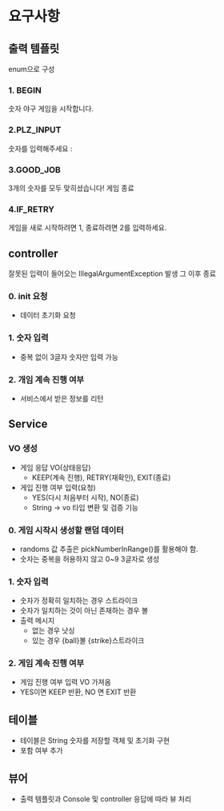 # 요구사항

## 출력 템플릿
enum으로 구성

### 1. BEGIN
숫자 야구 게임을 시작합니다.

### 2.PLZ_INPUT
숫자를 입력해주세요 :

### 3.GOOD_JOB
3개의 숫자를 모두 맞히셨습니다! 게임 종료

### 4.IF_RETRY
게임을 새로 시작하려면 1, 종료하려면 2를 입력하세요.

## controller
잘못된 입력이 들어오는 IllegalArgumentException 발생
그 이후 종료

### 0. init 요청
- 데이터 초기화 요청

### 1. 숫자 입력
- 중복 없이 3글자 숫자만 입력 가능


### 2. 개임 계속 진행 여부
- 서비스에서 받은 정보를 리턴

## Service

### VO 생성
- 게임 응답 VO(상태응답)
  - KEEP(계속 진행), RETRY(재확인), EXIT(종료)
- 게입 진행 여부 입력(요청)
  - YES(다시 처음부터 시작), NO(종료)
  - String -> vo 타입 변환 및 검증 기능

### 0. 게임 시작시 생성할 랜덤 데이터
- randoms 값 추출은 pickNumberInRange()를 활용해야 함.
- 숫자는 중복을 허용하지 않고 0~9 3글자로 생성

### 1. 숫자 입력
- 숫자가 정확히 일치하는 경우 스트라이크
- 숫자가 일치하는 것이 아닌 존재하는 경우 볼
- 출력 메시지
  - 없는 경우 낫싱
  - 있는 경우 {ball}볼 {strike}스트라이크


### 2. 게임 계속 진행 여부
- 게임 진행 여부 입력 VO 가져옴
- YES이면 KEEP 반환, NO 면 EXIT 반환

## 테이블
- 테이블은 String 숫자를 저장할 객체 및 초기화 구현
- 포함 여부 추가

## 뷰어
- 출력 템플릿과 Console 및 controller 응답에 따라 뷰 처리
